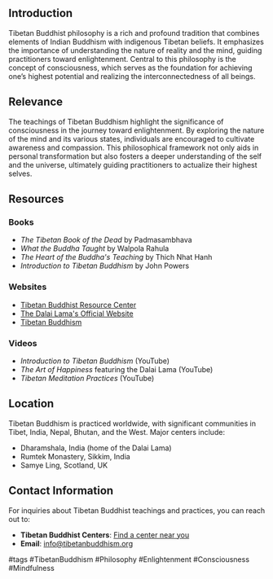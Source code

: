 ## Introduction
Tibetan Buddhist philosophy is a rich and profound tradition that combines elements of Indian Buddhism with indigenous Tibetan beliefs. It emphasizes the importance of understanding the nature of reality and the mind, guiding practitioners toward enlightenment. Central to this philosophy is the concept of consciousness, which serves as the foundation for achieving one’s highest potential and realizing the interconnectedness of all beings.

## Relevance
The teachings of Tibetan Buddhism highlight the significance of consciousness in the journey toward enlightenment. By exploring the nature of the mind and its various states, individuals are encouraged to cultivate awareness and compassion. This philosophical framework not only aids in personal transformation but also fosters a deeper understanding of the self and the universe, ultimately guiding practitioners to actualize their highest selves.

## Resources

### Books
- *The Tibetan Book of the Dead* by Padmasambhava
- *What the Buddha Taught* by Walpola Rahula
- *The Heart of the Buddha's Teaching* by Thich Nhat Hanh
- *Introduction to Tibetan Buddhism* by John Powers

### Websites
- [Tibetan Buddhist Resource Center](https://www.tbrc.org)
- [The Dalai Lama's Official Website](https://www.dalailama.com)
- [Tibetan Buddhism](https://www.tibetanbuddhism.org)

### Videos
- *Introduction to Tibetan Buddhism* (YouTube)
- *The Art of Happiness* featuring the Dalai Lama (YouTube)
- *Tibetan Meditation Practices* (YouTube)

## Location
Tibetan Buddhism is practiced worldwide, with significant communities in Tibet, India, Nepal, Bhutan, and the West. Major centers include:
- Dharamshala, India (home of the Dalai Lama)
- Rumtek Monastery, Sikkim, India
- Samye Ling, Scotland, UK

## Contact Information
For inquiries about Tibetan Buddhist teachings and practices, you can reach out to:
- **Tibetan Buddhist Centers**: [Find a center near you](https://www.tibetanbuddhism.org/find-a-center)
- **Email**: info@tibetanbuddhism.org

#tags
#TibetanBuddhism #Philosophy #Enlightenment #Consciousness #Mindfulness


